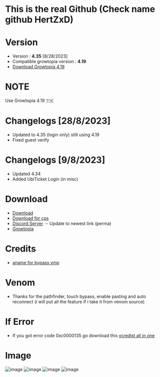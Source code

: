 # This is the real Github (Check name github HertZxD)
# Version
* Version : <b>4.35</b> [8/28/2023]
* Compatible growtopia version : <b>4.19</b>
* [Download Growtopia 4.19](https://ubistatic-a.akamaihd.net/0098/594764/GrowtopiaInstaller.exe)

# NOTE
Use Growtopia 4.19 🇹🇰

# Changelogs [28/8/2023]
* Updated to 4.35 (login only) still using 4.19
* Fixed guest verify

# Changelogs [9/8/2023]
* Updated 4.34
* Added UbiTicket Login (in misc)

# Download
* [Download](https://link-center.net/549925/growpai-435)
* [Download for cps](https://direct-link.net/549925/growpai-43-fix-ban)
* [Discord Server](https://discord.gg/k4fdpb8R2H) -- Update to newest link (perma)
* [Growtopia](growtopiagame.com)

# Credits
* [aname for bypass vmp](https://www.youtube.com/@aname0)

# Venom
* Thanks for the pathfinder, touch bypass, enable pasting and auto reconnect (i will put all the feature if i take it from venom source)

# If Error
* If you got error code 0xc0000135 go download this [vcredist all in one](https://www.techpowerup.com/download/visual-c-redistributable-runtime-package-all-in-one)

# Image
![image](https://user-images.githubusercontent.com/53701922/205014438-9e8a3ec7-35c6-40a7-be13-478d01efcc51.png)
![image](https://user-images.githubusercontent.com/53701922/205014492-a8d38d18-4ce4-4a75-ae5c-cdef691195b1.png)
![image](https://user-images.githubusercontent.com/53701922/205014619-203e40a4-3fcb-48c8-ad79-a78c7f983fc1.png)
![image](https://user-images.githubusercontent.com/53701922/205014578-27c85b1f-b075-46b5-9672-2881e22bffb6.png)
